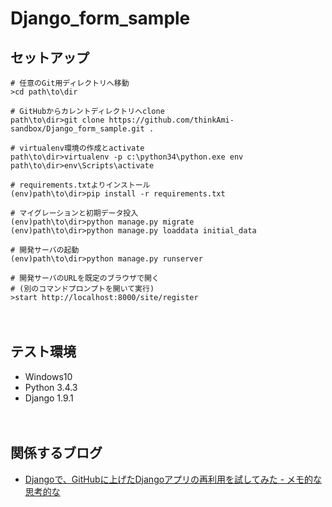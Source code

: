 # Django_form_sample

## セットアップ
```
# 任意のGit用ディレクトリへ移動
>cd path\to\dir

# GitHubからカレントディレクトリへclone
path\to\dir>git clone https://github.com/thinkAmi-sandbox/Django_form_sample.git .

# virtualenv環境の作成とactivate
path\to\dir>virtualenv -p c:\python34\python.exe env
path\to\dir>env\Scripts\activate

# requirements.txtよりインストール
(env)path\to\dir>pip install -r requirements.txt

# マイグレーションと初期データ投入
(env)path\to\dir>python manage.py migrate
(env)path\to\dir>python manage.py loaddata initial_data

# 開発サーバの起動
(env)path\to\dir>python manage.py runserver

# 開発サーバのURLを既定のブラウザで開く
# (別のコマンドプロンプトを開いて実行)
>start http://localhost:8000/site/register
```

　  
## テスト環境

- Windows10
- Python 3.4.3
- Django 1.9.1

　  
## 関係するブログ

- [Djangoで、GitHubに上げたDjangoアプリの再利用を試してみた - メモ的な思考的な](http://thinkami.hatenablog.com/entry/2016/01/11/005056)